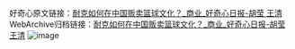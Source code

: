 好奇心原文链接：[耐克如何在中国贩卖篮球文化？_商业_好奇心日报-胡莹 王清](https://www.qdaily.com/articles/1732.html)
WebArchive归档链接：[耐克如何在中国贩卖篮球文化？_商业_好奇心日报-胡莹 王清](http://web.archive.org/web/20181001173930/http://www.qdaily.com:80/articles/1732.html)
![image](http://ww3.sinaimg.cn/large/007d5XDply1g3v4igxlcij30u07w7hdu)